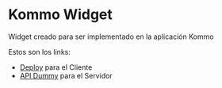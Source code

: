 # Kommo Widget

Widget creado para ser implementado en la aplicación Kommo

Estos son los links:

- [Deploy](https://66561accddc0016e1103723c--benevolent-toffee-ba38b4.netlify.app/) para el Cliente
- [API Dummy](https://my-json-server.typicode.com/Kado12/API-dummy/days) para el Servidor
